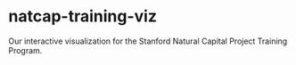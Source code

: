 # natcap-training-viz
Our interactive visualization for the Stanford Natural Capital Project Training Program.
